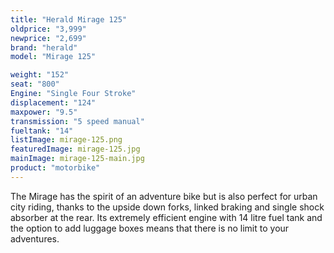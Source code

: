 ```yaml
---
title: "Herald Mirage 125"
oldprice: "3,999"
newprice: "2,699"
brand: "herald"
model: "Mirage 125"

weight: "152"
seat: "800"
Engine: "Single Four Stroke"
displacement: "124"
maxpower: "9.5"
transmission: "5 speed manual"
fueltank: "14"
listImage: mirage-125.png
featuredImage: mirage-125.jpg
mainImage: mirage-125-main.jpg
product: "motorbike"
---
```


The Mirage has the spirit of an adventure bike but is also perfect for urban city riding, thanks to the upside down forks, linked braking and single shock absorber at the rear. Its extremely efficient engine with 14 litre fuel tank and the option to add luggage boxes means that there is no limit to your adventures.